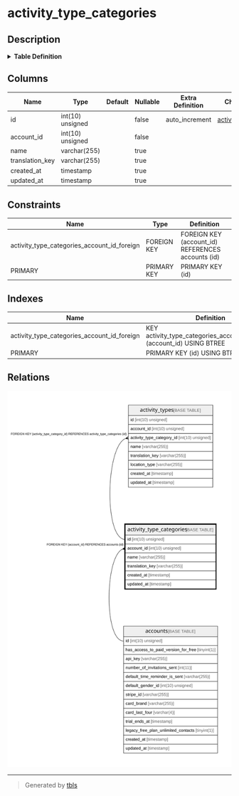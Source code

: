 # activity_type_categories

## Description

<details>
<summary><strong>Table Definition</strong></summary>

```sql
CREATE TABLE `activity_type_categories` (
  `id` int(10) unsigned NOT NULL AUTO_INCREMENT,
  `account_id` int(10) unsigned NOT NULL,
  `name` varchar(255) COLLATE utf8mb4_unicode_ci DEFAULT NULL,
  `translation_key` varchar(255) COLLATE utf8mb4_unicode_ci DEFAULT NULL,
  `created_at` timestamp NULL DEFAULT NULL,
  `updated_at` timestamp NULL DEFAULT NULL,
  PRIMARY KEY (`id`),
  KEY `activity_type_categories_account_id_foreign` (`account_id`),
  CONSTRAINT `activity_type_categories_account_id_foreign` FOREIGN KEY (`account_id`) REFERENCES `accounts` (`id`) ON DELETE CASCADE
) ENGINE=InnoDB DEFAULT CHARSET=utf8mb4 COLLATE=utf8mb4_unicode_ci
```

</details>

## Columns

| Name | Type | Default | Nullable | Extra Definition | Children | Parents | Comment |
| ---- | ---- | ------- | -------- | --------------- | -------- | ------- | ------- |
| id | int(10) unsigned |  | false | auto_increment | [activity_types](activity_types.md) |  |  |
| account_id | int(10) unsigned |  | false |  |  | [accounts](accounts.md) |  |
| name | varchar(255) |  | true |  |  |  |  |
| translation_key | varchar(255) |  | true |  |  |  |  |
| created_at | timestamp |  | true |  |  |  |  |
| updated_at | timestamp |  | true |  |  |  |  |

## Constraints

| Name | Type | Definition |
| ---- | ---- | ---------- |
| activity_type_categories_account_id_foreign | FOREIGN KEY | FOREIGN KEY (account_id) REFERENCES accounts (id) |
| PRIMARY | PRIMARY KEY | PRIMARY KEY (id) |

## Indexes

| Name | Definition |
| ---- | ---------- |
| activity_type_categories_account_id_foreign | KEY activity_type_categories_account_id_foreign (account_id) USING BTREE |
| PRIMARY | PRIMARY KEY (id) USING BTREE |

## Relations

![er](activity_type_categories.svg)

---

> Generated by [tbls](https://github.com/k1LoW/tbls)
